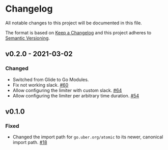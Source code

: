 # Changelog
All notable changes to this project will be documented in this file.

The format is based on [Keep a Changelog](http://keepachangelog.com/en/1.0.0/)
and this project adheres to [Semantic Versioning](http://semver.org/spec/v2.0.0.html).

## v0.2.0 - 2021-03-02
### Changed
- Switched from Glide to Go Modules.
- Fix not working slack.
  [#60](https://github.com/uber-go/ratelimit/pull/60)
- Allow configuring the limiter with custom slack.
  [#64](https://github.com/uber-go/ratelimit/pull/64)
- Allow configuring the limiter per arbitrary time duration.
  [#54](https://github.com/uber-go/ratelimit/pull/54)


## v0.1.0
### Fixed
- Changed the import path for `go.uber.org/atomic` to its newer, canonical
  import path.
  [#18](https://github.com/uber-go/ratelimit/issues/18)
